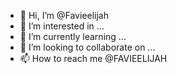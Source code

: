 - 👋 Hi, I’m @Favieelijah
- 👀 I’m interested in ...
- 🌱 I’m currently learning ...
- 💞️ I’m looking to collaborate on ...
- 📫 How to reach me @FAVIEELIJAH

<!---
Favieelijah/Favieelijah is a ✨ special ✨ repository because its `README.md` (this file) appears on your GitHub profile.
You can click the Preview link to take a look at your changes.
--->
